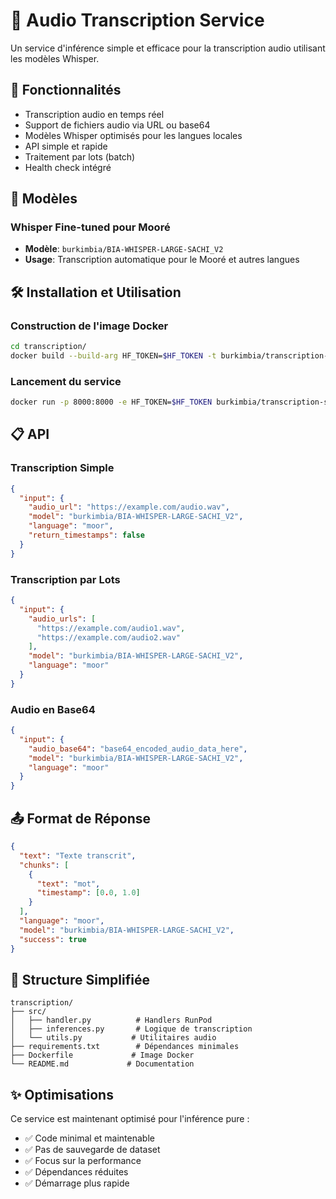 # 🎤 Audio Transcription Service

Un service d'inférence simple et efficace pour la transcription audio utilisant les modèles Whisper.

## 🚀 Fonctionnalités

- Transcription audio en temps réel
- Support de fichiers audio via URL ou base64
- Modèles Whisper optimisés pour les langues locales
- API simple et rapide
- Traitement par lots (batch)
- Health check intégré

## 🤖 Modèles

### Whisper Fine-tuned pour Mooré
- **Modèle**: `burkimbia/BIA-WHISPER-LARGE-SACHI_V2`
- **Usage**: Transcription automatique pour le Mooré et autres langues

## 🛠️ Installation et Utilisation

### Construction de l'image Docker

```bash
cd transcription/
docker build --build-arg HF_TOKEN=$HF_TOKEN -t burkimbia/transcription-service .
```

### Lancement du service

```bash
docker run -p 8000:8000 -e HF_TOKEN=$HF_TOKEN burkimbia/transcription-service
```

## 📋 API

### Transcription Simple

```json
{
  "input": {
    "audio_url": "https://example.com/audio.wav",
    "model": "burkimbia/BIA-WHISPER-LARGE-SACHI_V2",
    "language": "moor",
    "return_timestamps": false
  }
}
```

### Transcription par Lots

```json
{
  "input": {
    "audio_urls": [
      "https://example.com/audio1.wav",
      "https://example.com/audio2.wav"
    ],
    "model": "burkimbia/BIA-WHISPER-LARGE-SACHI_V2",
    "language": "moor"
  }
}
```

### Audio en Base64

```json
{
  "input": {
    "audio_base64": "base64_encoded_audio_data_here",
    "model": "burkimbia/BIA-WHISPER-LARGE-SACHI_V2",
    "language": "moor"
  }
}
```

## 📤 Format de Réponse

```json
{
  "text": "Texte transcrit",
  "chunks": [
    {
      "text": "mot",
      "timestamp": [0.0, 1.0]
    }
  ],
  "language": "moor",
  "model": "burkimbia/BIA-WHISPER-LARGE-SACHI_V2",
  "success": true
}
```

## 📁 Structure Simplifiée

```
transcription/
├── src/
│   ├── handler.py          # Handlers RunPod
│   ├── inferences.py       # Logique de transcription
│   └── utils.py           # Utilitaires audio
├── requirements.txt        # Dépendances minimales
├── Dockerfile             # Image Docker
└── README.md             # Documentation
```

## ✨ Optimisations

Ce service est maintenant optimisé pour l'inférence pure :
- ✅ Code minimal et maintenable
- ✅ Pas de sauvegarde de dataset
- ✅ Focus sur la performance
- ✅ Dépendances réduites
- ✅ Démarrage plus rapide